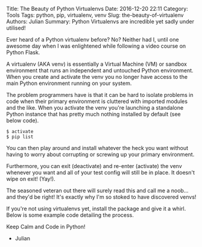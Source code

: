 Title: The Beauty of Python Virtualenvs
Date: 2016-12-20 22:11
Category: Tools
Tags: python, pip, virtualenv, venv
Slug: the-beauty-of-virtualenv
Authors: Julian
Summary: Python Virtualenvs are incredible yet sadly under utilised!

Ever heard of a Python virtualenv before? No? Neither had I, until one awesome day when I was enlightened while following 
a video course on Python Flask.

A virtualenv (AKA venv) is essentially a Virtual Machine (VM) or sandbox environment that runs an independent and untouched Python environment.
When you create and activate the venv you no longer have access to the main Python environment running on your system.

The problem programmers have is that it can be hard to isolate problems in code when their primary environment is cluttered with imported modules and the like.
When you activate the venv you're launching a standalone Python instance that has pretty much nothing installed by default (see below code).

	$ activate
	$ pip list

You can then play around and install whatever the heck you want without having to worry about corrupting or screwing up your primary environment.

Furthermore, you can exit (deactivate) and re-enter (activate) the venv whenever you want and all of your test config will still be in place. It doesn't wipe on exit! (Yay!).

The seasoned veteran out there will surely read this and call me a noob... and they'd be right! It's exactly why I'm so stoked to have discovered venvs!

If you're not using virtualenvs yet, install the package and give it a whirl. Below is some example code detailing the process.

Keep Calm and Code in Python!

- Julian




	
